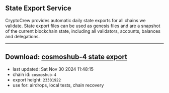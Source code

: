 ## State Export Service
CryptoCrew provides automatic daily state exports for all chains we validate. State export files can be used as genesis files and are a snapshot of the current blockchain state, including all validators, accounts, balances and delegations.

---
**Download: [cosmoshub-4 state export](https://dl-eu2.ccvalidators.com/SERVICE/cosmoshub/cosmoshub-4_export_23301922.json)**
---

- last updated: Sat Nov 30 2024 11:48:15
- chain id: `cosmoshub-4`
- export height: `23301922`
- use for: airdrops, local tests, chain recovery

